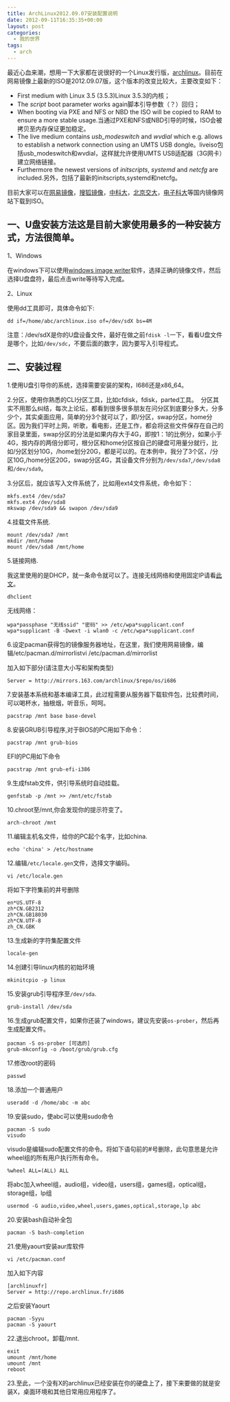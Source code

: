 ```yaml
---
title: ArchLinux2012.09.07安装配置说明
date: 2012-09-11T16:35:35+00:00
layout: post
categories:
  - 我的世界
tags:
  - arch
---
```

最近心血来潮，想用一下大家都在说很好的一个Linux发行版，[archlinux](http://www.archlinux.org/)。目前在网易镜像上最新的ISO是2012.09.07版，这个版本的改变比较大，主要改变如下：

- First medium with Linux 3.5 (3.5.3)Linux 3.5.3的内核；
- The *script* boot parameter works again脚本引导参数（？）回归；
- When booting via PXE and NFS or NBD the ISO will be copied to RAM to ensure a more stable usage.当通过PXE和NFS或NBD引导的时候，ISO会被拷贝至内存保证更加稳定。
- The live medium contains *usb_modeswitch* and *wvdial* which e.g. allows to establish a network connection using an UMTS USB dongle。liveiso包括usb_modeswitch和wvdial，这样就允许使用UMTS USB适配器（3G网卡）建立网络链接。
- Furthermore the newest versions of *initscripts*, *systemd* and *netcfg* are included.另外，包括了最新的initscripts,systemd和netcfg。

目前大家可以在[网易镜像](http://mirrors.163.com/archlinux)，[搜狐镜像](http://mirrors.sohu.com/archlinux/)，[中科大](http://mirrors.ustc.edu.cn/archlinux/)，[北京交大](http://mirror.bjtu.edu.cn/archlinux/)，[电子科大](http://mirrors.stuhome.net/archlinux)等国内镜像网站下载到ISO。
<!--more-->
## 一、U盘安装方法这是目前大家使用最多的一种安装方式，方法很简单。

1、Windows

在windows下可以使用[windows image writer](https://launchpad.net/win32-image-writer/0.6/0.6/+download/win32diskimager-binary.zip)软件，选择正确的镜像文件，然后选择U盘盘符，最后点击write等待写入完成。

2、Linux

使用dd工具即可，具体命令如下:
```
dd if=/home/abc/archlinux.iso of=/dev/sdX bs=4M
```

注意：/dev/sdX是你的U盘设备文件，最好在做之前`fdisk -l`一下，看看U盘文件是哪个，比如`/dev/sdc`，不要后面的数字，因为要写入引导程式。

## 二、安装过程

1.使用U盘引导你的系统，选择需要安装的架构，I686还是x86_64。

2.分区，使用你熟悉的CLI分区工具，比如cfdisk，fdisk，parted工具。  分区其实不用那么纠结，每次上论坛，都看到很多很多朋友在问分区到底要分多大，分多少个，其实桌面应用，简单的分3个就可以了，即/分区，swap分区，home分区。因为我们平时上网，听歌，看电影，还是工作，都会将这些文件保存在自己的家目录里面，swap分区的分法是如果内存大于4G，即按1：1的比例分，如果小于4G，按内存的两倍分即可，根分区和home分区按自己的硬盘可用量分就行，比如/分区划分10G，/home划分20G，都是可以的。在本例中，我分了3个区，/分区10G,/home分区20G，swap分区4G，其设备文件分别为`/dev/sda7`,`/dev/sda8`和`/dev/sda9`。

3.分区后，就应该写入文件系统了，比如用ext4文件系统，命令如下：
```
mkfs.ext4 /dev/sda7
mkfs.ext4 /dev/sda8
mkswap /dev/sda9 && swapon /dev/sda9
```

4.挂载文件系统.
```
mount /dev/sda7 /mnt
mkdir /mnt/home
mount /dev/sda8 /mnt/home
```

5.链接网络.

我这里使用的是DHCP，就一条命令就可以了。连接无线网络和使用固定IP请看[此文](https://wiki.archlinux.org/index.php/Configuring_Network_%28%E7%AE%80%E4%BD%93%E4%B8%AD%E6%96%87%29)。
```
dhclient
```

无线网络：
```
wpa*passphase "无线ssid" "密码" >> /etc/wpa*supplicant.conf
wpa*supplicant -B -Dwext -i wlan0 -c /etc/wpa*supplicant.conf
```

6.设定pacman获得包的镜像服务器地址，在这里，我们使用网易镜像，编辑/etc/pacman.d/mirrorlistvi /etc/pacman.d/mirrorlist

加入如下部分(请注意大小写和架构类型)
```
Server = http://mirrors.163.com/archlinux/$repo/os/i686
```

7.安装基本系统和基本编译工具，此过程需要从服务器下载软件包，比较费时间，可以喝杯水，抽根烟，听音乐，呵呵。
```
pacstrap /mnt base base-devel
```

8.安装GRUB引导程序,对于BIOS的PC用如下命令：
```
pacstrap /mnt grub-bios
```

EFI的PC用如下命令
```
pacstrap /mnt grub-efi-i386
```

9.生成fstab文件，供引导系统时自动挂载。
```
genfstab -p /mnt >> /mnt/etc/fstab
```

10.chroot至/mnt,你会发现你的提示符变了。
```
arch-chroot /mnt
```

11.编辑主机名文件，给你的PC起个名字，比如china.
```
echo 'china' > /etc/hostname
```

12.编辑`/etc/locale.gen`文件，选择文字编码。
```
vi /etc/locale.gen
```
将如下字符集前的井号删除
```
en*US.UTF-8
zh*CN.GB2312
zh*CN.GB18030
zh*CN.UTF-8
zh_CN.GBK
```

13.生成新的字符集配置文件
```
locale-gen
```

14.创建引导linux内核的初始环境
```
mkinitcpio -p linux
```

15.安装grub引导程序至`/dev/sda`.
```
grub-install /dev/sda
```

16.生成grub配置文件，如果你还装了windows，建议先安装`os-prober`，然后再生成配置文件。
```
pacman -S os-prober [可选的]
grub-mkconfig -o /boot/grub/grub.cfg
```

17.修改root的密码
```
passwd
```

18.添加一个普通用户

```
useradd -d /home/abc -m abc
```

19.安装sudo，使abc可以使用sudo命令
```
pacman -S sudo
visudo
```

visudo是编辑sudo配置文件的命令。将如下语句前的#号删除，此句意思是允许wheel组的所有用户执行所有命令。
```
%wheel ALL=(ALL) ALL
```

将abc加入wheel组，audio组，video组，users组，games组，optical组，storage组，lp组
```
usermod -G audio,video,wheel,users,games,optical,storage,lp abc
```

20.安装bash自动补全包
```
pacman -S bash-completion
```

21.使用yaourt安装aur库软件
```
vi /etc/pacman.conf
```
加入如下内容
```
[archlinuxfr]
Server = http://repo.archlinux.fr/i686
```

之后安装Yaourt
```
pacman -Syyu
pacman -S yaourt
```

22.退出chroot，卸载/mnt.
```
exit
umount /mnt/home
umount /mnt
reboot
```

23.至此，一个没有X的archlinux已经安装在你的硬盘上了，接下来要做的就是安装X，桌面环境和其他日常用应用程序了。

